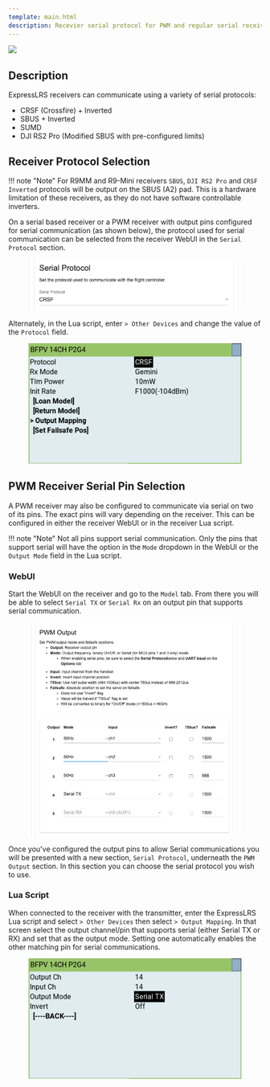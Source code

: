 ```yaml
---
template: main.html
description: Recevier serial protocol for PWM and regular serial receivers.
---
```


<img src="https://raw.githubusercontent.com/ExpressLRS/ExpressLRS-Hardware/master/img/software.png">

## Description

ExpressLRS receivers can communicate using a variety of serial protocols:

- CRSF (Crossfire) + Inverted
- SBUS + Inverted
- SUMD
- DJI RS2 Pro (Modified SBUS with pre-configured limits)

## Receiver Protocol Selection

!!! note "Note"
    For R9MM and R9-Mini receivers `SBUS`, `DJI RS2 Pro` and `CRSF Inverted` protocols will be output on the SBUS (A2) pad.
    This is a hardware limitation of these receivers, as they do not have software controllable inverters.

On a serial based receiver or a PWM receiver with output pins configured for serial communication (as shown below), the protocol used for serial communication can be selected from the receiver WebUI in the `Serial Protocol` section.

<figure markdown>
<img class="center-img" src="../../assets/images/pwm-serial-protocol.png" width="auto">
</figure>

Alternately, in the Lua script, enter `> Other Devices` and change the value of the `Protocol` field.

<figure markdown>
<img class="center-img" src="../../assets/screenshots/receiver-protocol.png" width="auto">
</figure>

## PWM Receiver Serial Pin Selection

A PWM receiver may also be configured to communicate via serial on two of its pins. The exact pins will vary depending on the receiver. This can be configured in either the receiver WebUI or in the receiver Lua script.

!!! note "Note"
    Not all pins support serial communication. Only the pins that support serial will have the option in the `Mode` dropdown in the WebUI or the `Output Mode` field in the Lua script.

### WebUI

Start the WebUI on the receiver and go to the `Model` tab. From there you will be able to select `Serial TX` or `Serial Rx` on an output pin that supports serial communication.

<figure markdown>
<img class="center-img" src="../../assets/images/receiver-serial.png" width="auto">
</figure>

Once you've configured the output pins to allow Serial communications you will be presented with a new section, `Serial Protocol`, underneath the `PWM Output` section. In this section you can choose the serial protocol you wish to use.

### Lua Script

When connected to the receiver with the transmitter, enter the ExpressLRS Lua script and select `> Other Devices` then select
`> Output Mapping`. In that screen select the output channel/pin that supports serial (either Serial TX or RX) and set that as the output mode. Setting one automatically enables the other matching pin for serial communications.

<figure markdown>
<img class="center-img" src="../../assets/screenshots/receiver-serial.png" width="auto">
</figure>
